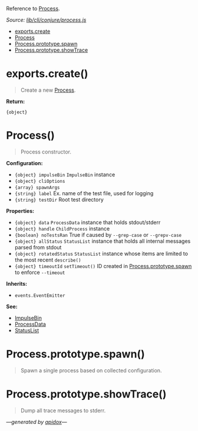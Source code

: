 Reference to [Process](#process).

_Source: [lib/cli/conjure/process.js](../lib/cli/conjure/process.js)_

- [exports.create](#exportscreate)
- [Process](#process)
- [Process.prototype.spawn](#processprototypespawn)
- [Process.prototype.showTrace](#processprototypeshowtrace)

# exports.create()

> Create a new [Process](#process).

**Return:**

`{object}`

# Process()

> Process constructor.

**Configuration:**

- `{object} impulseBin` `ImpulseBin` instance
- `{object} cliOptions`
- `{array} spawnArgs`
- `{string} label` Ex. name of the test file, used for logging
- `{string} testDir` Root test directory

**Properties:**

- `{object} data` `ProcessData` instance that holds stdout/stderr
- `{object} handle` `ChildProcess` instance
- `{boolean} noTestsRan` True if caused by `--grep-case` or `--grepv-case`
- `{object} allStatus` `StatusList` instance that holds all internal messages parsed from stdout
- `{object} rotatedStatus` `StatusList` instance whose items are limited to the most recent `describe()`
- `{object} timeoutId` `setTimeout()` ID created in [Process.prototype.spawn](#processprototypespawn) to enforce `--timeout`

**Inherits:**

- `events.EventEmitter`

**See:**

- [ImpulseBin](https://github.com/codeactual/impulse-bin/blob/master/docs/ImpulseBin.md)
- [ProcessData](ProcessData.md)
- [StatusList](StatusList.md)

# Process.prototype.spawn()

> Spawn a single process based on collected configuration.

# Process.prototype.showTrace()

> Dump all trace messages to stderr.

_&mdash;generated by [apidox](https://github.com/codeactual/apidox)&mdash;_
